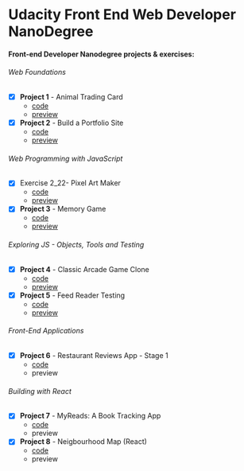 # Udacity Front End Web Developer NanoDegree

#### Front-end Developer Nanodegree projects & exercises:

###### Web Foundations
- [x] **Project 1** - Animal Trading Card
  - [code](https://github.com/tonytettinger/Udacity-FEND-NanoDegree/tree/master/Project1-AnimalTradingCards)
  - [preview](http://tonytettinger.github.io/Udacity-FEND-NanoDegree/Project1-AnimalTradingCards/index.html)
- [x] **Project 2** - Build a Portfolio Site
  - [code](https://github.com/tonytettinger/Udacity-FEND-NanoDegree/tree/master/Project2-PortfolioSite)
  - [preview](http://tonytettinger.github.io/Udacity-FEND-NanoDegree/Project2-PortfolioSite/index.html)
###### Web Programming with JavaScript  

- [x] Exercise 2_22- Pixel Art Maker
  - [code](https://github.com/tonytettinger/Udacity-FEND-NanoDegree/tree/master/Exercise-2_22-PixelArtMakerProject)
  - [preview](http://tonytettinger.github.io/Udacity-FEND-NanoDegree/Exercise-2_22-PixelArtMakerProject/index.html)
- [x] **Project 3** - Memory Game
  - [code](https://github.com/tonytettinger/Udacity-FEND-NanoDegree/tree/master/Project3-MemoryGame)
  - [preview](https://tonytettinger.github.io/Udacity-FEND-NanoDegree/Project3-MemoryGame/index.html)
###### Exploring JS - Objects, Tools and Testing  
- [x] **Project 4** - Classic Arcade Game Clone
  - [code](https://github.com/tonytettinger/Udacity-FEND-NanoDegree/tree/master/Project4-ArcadeGame)
  - [preview](https://tonytettinger.github.io/Udacity-FEND-NanoDegree/Project4-ArcadeGame/index.html)
- [x] **Project 5** - Feed Reader Testing
  - [code](https://github.com/tonytettinger/Udacity-FEND-NanoDegree/tree/master/Project5-FeedReaderTest)
  - [preview](https://tonytettinger.github.io/Udacity-FEND-NanoDegree/Project5-FeedReaderTest/index.html)
###### Front-End Applications  
- [x] **Project 6** - Restaurant Reviews App - Stage 1
  - [code](https://github.com/tonytettinger/Udacity-FEND-NanoDegree/tree/master/Project6-RestaurantReviewApp)
  - preview
###### Building with React  
- [x] **Project 7** - MyReads: A Book Tracking App
  - [code](https://github.com/tonytettinger/Udacity-FEND-NanoDegree/tree/master/Project7-BookTrackingApp-React)
  - preview
- [x] **Project 8** - Neigbourhood Map (React)
  - [code](https://github.com/tonytettinger/Udacity-FEND-NanoDegree/tree/master/Project8-NeighborHoodMap)
  - preview 
